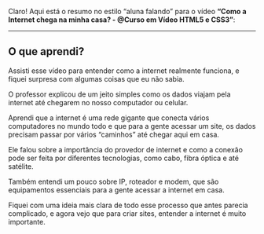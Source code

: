Claro! Aqui está o resumo no estilo “aluna falando” para o vídeo **“Como a Internet chega na minha casa? - @Curso em Vídeo HTML5 e CSS3”**:

---

## O que aprendi?

Assisti esse vídeo para entender como a internet realmente funciona, e fiquei surpresa com algumas coisas que eu não sabia.

O professor explicou de um jeito simples como os dados viajam pela internet até chegarem no nosso computador ou celular.

Aprendi que a internet é uma rede gigante que conecta vários computadores no mundo todo e que para a gente acessar um site, os dados precisam passar por vários “caminhos” até chegar aqui em casa.

Ele falou sobre a importância do provedor de internet e como a conexão pode ser feita por diferentes tecnologias, como cabo, fibra óptica e até satélite.

Também entendi um pouco sobre IP, roteador e modem, que são equipamentos essenciais para a gente acessar a internet em casa.

Fiquei com uma ideia mais clara de todo esse processo que antes parecia complicado, e agora vejo que para criar sites, entender a internet é muito importante.


